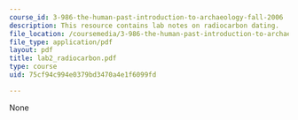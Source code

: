 ```yaml
---
course_id: 3-986-the-human-past-introduction-to-archaeology-fall-2006
description: This resource contains lab notes on radiocarbon dating.
file_location: /coursemedia/3-986-the-human-past-introduction-to-archaeology-fall-2006/75cf94c994e0379bd3470a4e1f6099fd_lab2_radiocarbon.pdf
file_type: application/pdf
layout: pdf
title: lab2_radiocarbon.pdf
type: course
uid: 75cf94c994e0379bd3470a4e1f6099fd

---
```

None